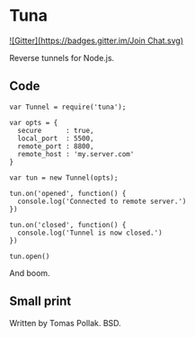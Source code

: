 Tuna
====
[![Gitter](https://badges.gitter.im/Join Chat.svg)](https://gitter.im/tomas/tuna?utm_source=badge&utm_medium=badge&utm_campaign=pr-badge&utm_content=badge)

Reverse tunnels for Node.js.

Code
----

    var Tunnel = require('tuna');
  
    var opts = {
      secure      : true,
      local_port  : 5500,
      remote_port : 8800,
      remote_host : 'my.server.com'
    }
   
    var tun = new Tunnel(opts);

    tun.on('opened', function() {
      console.log('Connected to remote server.')
    })

    tun.on('closed', function() {
      console.log('Tunnel is now closed.')
    })

    tun.open()


And boom.

Small print
-----------

Written by Tomas Pollak. BSD.
